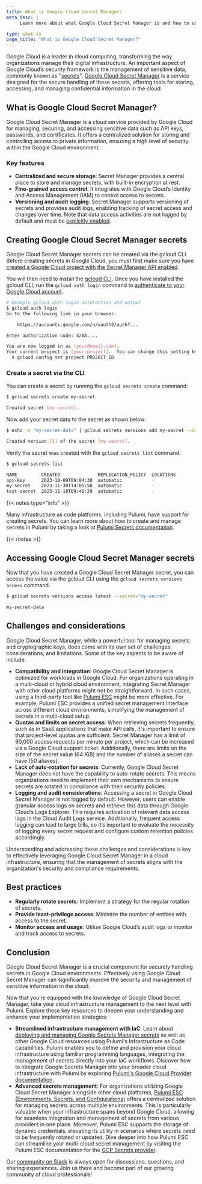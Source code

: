 ```yaml
---
title: What is Google Cloud Secret Manager?
meta_desc: |
     Learn more about what Google Cloud Secret Manager is and how to use it.

type: what-is
page_title: "What is Google Cloud Secret Manager?"
---
```


Google Cloud is a leader in cloud computing, transforming the way organizations manage their digital infrastructure. An important aspect of Google Cloud’s security framework is the management of sensitive data, commonly known as "[secrets](/what-is/what-is-secrets-management/)". [Google Cloud Secret Manager](https://cloud.google.com/secret-manager) is a service designed for the secure handling of these secrets, offering tools for storing, accessing, and managing confidential information in the cloud.

## What is Google Cloud Secret Manager?

Google Cloud Secret Manager is a cloud service provided by Google Cloud for managing, securing, and accessing sensitive data such as API keys, passwords, and certificates. It offers a centralized solution for storing and controlling access to private information, ensuring a high level of security within the Google Cloud environment.

### Key features

- **Centralized and secure storage**: Secret Manager provides a central place to store and manage secrets, with built-in encryption at rest.
- **Fine-grained access control**: It integrates with Google Cloud’s Identity and Access Management (IAM) to control access to secrets.
- **Versioning and audit logging**: Secret Manager supports versioning of secrets and provides audit logs, enabling tracking of secret access and changes over time. Note that data access activities are not logged by default and must be [explicitly enabled](https://cloud.google.com/logging/docs/audit/configure-data-access#config-console-enable).

## Creating Google Cloud Secret Manager secrets

Google Cloud Secret Manager secrets can be created via the gcloud CLI. Before creating secrets in Google Cloud, you must first make sure you have [created a Google Cloud project with the Secret Manager API enabled](https://cloud.google.com/secret-manager/docs/configuring-secret-manager).

You will then need to install the [gcloud CLI](https://cloud.google.com/cli). Once you have installed the gcloud CLI, run the `gcloud auth login` command to [authenticate to your Google Cloud account](https://cloud.google.com/sdk/gcloud/reference/auth/login).

```bash
# Example gcloud auth login interaction and output
$ gcloud auth login
Go to the following link in your browser:

    https://accounts.google.com/o/oauth2/auth?...

Enter authorization code: 4/0A....

You are now logged in as [your@email.com].
Your current project is [your-project].  You can change this setting by running:
  $ gcloud config set project PROJECT_ID
```

### Create a secret via the CLI

You can create a secret by running the `gcloud secrets create` command:

```bash
$ gcloud secrets create my-secret

Created secret [my-secret].
```

Now add your secret data to the secret as shown below:

```bash
$ echo -n "my-secret-data" | gcloud secrets versions add my-secret --data-file=-

Created version [1] of the secret [my-secret].
```

Verify the secret was created with the `gcloud secrets list` command.

```bash
$ gcloud secrets list

NAME         CREATED              REPLICATION_POLICY  LOCATIONS
api-key      2023-10-09T09:04:30  automatic           -
my-secret    2023-11-30T14:05:58  automatic           -
test-secret  2023-11-10T09:40:29  automatic           -
```

{{< notes type="info" >}}

Many infrastructure as code platforms, including Pulumi, have support for creating secrets. You can learn more about how to create and manage secrets in Pulumi by taking a look at [Pulumi Secrets documentation](/docs/concepts/secrets/).

{{< /notes >}}

## Accessing Google Cloud Secret Manager secrets

Now that you have created a Google Cloud Secret Manager secret, you can access the value via the gcloud CLI using the `gcloud secrets versions access` command.

```bash
$ gcloud secrets versions access latest --secret="my-secret"

my-secret-data
```

## Challenges and considerations

Google Cloud Secret Manager, while a powerful tool for managing secrets and cryptographic keys, does come with its own set of challenges, considerations, and limitations. Some of the key aspects to be aware of include:

- **Compatibility and integration**: Google Cloud Secret Manager is optimized for workloads in Google Cloud. For organizations operating in a multi-cloud or hybrid cloud environment, integrating Secret Manager with other cloud platforms might not be straightforward. In such cases, using a third-party tool like [Pulumi ESC](/docs/pulumi-cloud/esc/) might be more effective. For example, Pulumi ESC provides a unified secret management interface across different cloud environments, simplifying the management of secrets in a multi-cloud setup.
- **Quotas and limits on secret access**: When retrieving secrets frequently, such as in SaaS applications that make API calls, it's important to ensure that project-level quotas are sufficient. Secret Manager has a limit of 90,000 access requests per minute per project, which can be increased via a Google Cloud support ticket. Additionally, there are limits on the size of the secret value (64 KiB) and the number of aliases a secret can have (50 aliases).
- **Lack of auto-rotation for secrets**: Currently, Google Cloud Secret Manager does not have the capability to auto-rotate secrets. This means organizations need to implement their own mechanisms to ensure secrets are rotated in compliance with their security policies.
- **Logging and audit considerations**: Accessing a secret in Google Cloud Secret Manager is not logged by default. However, users can enable granular access logs on secrets and retrieve this data through Google Cloud’s Logs Explorer. This requires activation of relevant data access logs in the Cloud Audit Logs service. Additionally, frequent access logging can lead to large bills, so it’s important to evaluate the necessity of logging every secret request and configure custom retention policies accordingly.

Understanding and addressing these challenges and considerations is key to effectively leveraging Google Cloud Secret Manager in a cloud infrastructure, ensuring that the management of secrets aligns with the organization's security and compliance requirements.

## Best practices

- **Regularly rotate secrets**: Implement a strategy for the regular rotation of secrets.
- **Provide least-privilege access**: Minimize the number of entities with access to the secret.
- **Monitor access and usage**: Utilize Google Cloud’s audit logs to monitor and track access to secrets.

## Conclusion

Google Cloud Secret Manager is a crucial component for securely handling secrets in Google Cloud environments. Effectively using Google Cloud Secret Manager can significantly improve the security and management of sensitive information in the cloud.

Now that you’re equipped with the knowledge of Google Cloud Secret Manager, take your cloud infrastructure management to the next level with Pulumi. Explore these key resources to deepen your understanding and enhance your implementation strategies:

- **Streamlined infrastructure management with IaC**: Learn about [deploying and managing Google Secrets Manager secrets](/registry/packages/google-native/api-docs/secretmanager/v1/secret/) as well as other Google Cloud resources using Pulumi's Infrastructure as Code capabilities. Pulumi enables you to define and provision your cloud infrastructure using familiar programming languages, integrating the management of secrets directly into your IaC workflows. Discover how to integrate Google Secrets Manager into your broader cloud infrastructure with Pulumi by exploring [Pulumi's Google Cloud Provider documentation](/registry/packages/google-native/).
- **Advanced secrets management**: For organizations utilizing Google Cloud Secret Manager alongside other cloud platforms, [Pulumi ESC (Environments, Secrets, and Configurations)](/docs/pulumi-cloud/esc/) offers a centralized solution for managing secrets across multiple environments. This is particularly valuable when your infrastructure spans beyond Google Cloud, allowing for seamless integration and management of secrets from various providers in one place. Moreover, Pulumi ESC supports the storage of dynamic credentials, elevating its utility in scenarios where secrets need to be frequently rotated or updated. Dive deeper into how Pulumi ESC can streamline your multi-cloud secret management by visiting the Pulumi ESC documentation for the [GCP Secrets provider](/docs/pulumi-cloud/esc/providers/gcp-secrets/).

Our [community on Slack](https://slack.pulumi.com/) is always open for discussions, questions, and sharing experiences. Join us there and become part of our growing community of cloud professionals!
